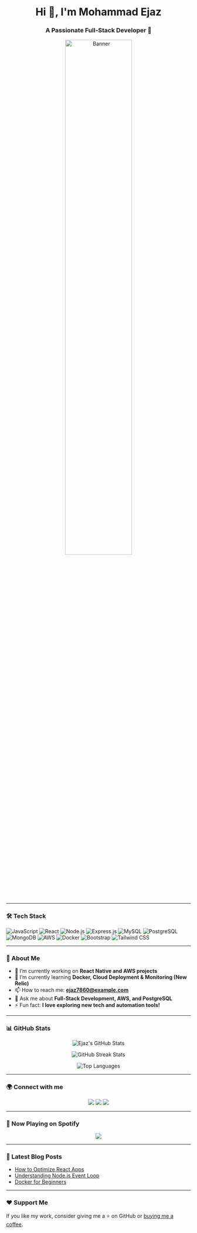 <h1 align="center">Hi 👋, I'm Mohammad Ejaz</h1>
<h3 align="center">A Passionate Full-Stack Developer 🚀</h3>

<p align="center">
  <img src="https://user-images.githubusercontent.com/48273732/144821939-46d9331b-785a-4c45-9ed7-bc2b9a420a06.gif" width="60%" alt="Banner">
</p>

---

### 🛠 Tech Stack
![JavaScript](https://img.shields.io/badge/JavaScript-F7DF1E?style=for-the-badge&logo=javascript&logoColor=black)
![React](https://img.shields.io/badge/React-20232A?style=for-the-badge&logo=react&logoColor=61DAFB)
![Node.js](https://img.shields.io/badge/Node.js-339933?style=for-the-badge&logo=node.js&logoColor=white)
![Express.js](https://img.shields.io/badge/Express.js-000000?style=for-the-badge&logo=express&logoColor=white)
![MySQL](https://img.shields.io/badge/MySQL-4479A1?style=for-the-badge&logo=mysql&logoColor=white)
![PostgreSQL](https://img.shields.io/badge/PostgreSQL-316192?style=for-the-badge&logo=postgresql&logoColor=white)
![MongoDB](https://img.shields.io/badge/MongoDB-4EA94B?style=for-the-badge&logo=mongodb&logoColor=white)
![AWS](https://img.shields.io/badge/AWS-232F3E?style=for-the-badge&logo=amazonaws&logoColor=white)
![Docker](https://img.shields.io/badge/Docker-2496ED?style=for-the-badge&logo=docker&logoColor=white)
![Bootstrap](https://img.shields.io/badge/Bootstrap-563D7C?style=for-the-badge&logo=bootstrap&logoColor=white)
![Tailwind CSS](https://img.shields.io/badge/TailwindCSS-06B6D4?style=for-the-badge&logo=tailwindcss&logoColor=white)

---

### 🚀 About Me
- 🔭 I’m currently working on **React Native and AWS projects**
- 🌱 I’m currently learning **Docker, Cloud Deployment & Monitoring (New Relic)**
- 📫 How to reach me: **ejaz7860@example.com**
- 💬 Ask me about **Full-Stack Development, AWS, and PostgreSQL**
- ⚡ Fun fact: **I love exploring new tech and automation tools!**

---

### 📊 GitHub Stats
<p align="center">
  <img src="https://github-readme-stats.vercel.app/api?username=Ejaz7860&show_icons=true&theme=radical" alt="Ejaz's GitHub Stats" />
</p>

<p align="center">
  <img src="https://github-readme-streak-stats.herokuapp.com/?user=Ejaz7860&theme=radical" alt="GitHub Streak Stats" />
</p>

<p align="center">
  <img src="https://github-readme-stats.vercel.app/api/top-langs/?username=Ejaz7860&layout=compact&theme=radical" alt="Top Languages" />
</p>

---

### 🌍 Connect with me
<p align="center">
  <a href="https://linkedin.com/in/yourprofile"><img src="https://img.shields.io/badge/LinkedIn-blue?style=for-the-badge&logo=linkedin"></a>
  <a href="https://github.com/Ejaz7860"><img src="https://img.shields.io/badge/GitHub-black?style=for-the-badge&logo=github"></a>
  <a href="mailto:ejaz7860@example.com"><img src="https://img.shields.io/badge/Email-red?style=for-the-badge&logo=gmail&logoColor=white"></a>
</p>

---

### 🎵 Now Playing on Spotify
<p align="center">
  <img src="https://spotify-readme.kittinan.vercel.app/api/spotify">
</p>

---

### 📝 Latest Blog Posts
<!-- BLOG-POST-LIST:START -->
- [How to Optimize React Apps](#)
- [Understanding Node.js Event Loop](#)
- [Docker for Beginners](#)
<!-- BLOG-POST-LIST:END -->

---

### ❤️ Support Me
If you like my work, consider giving me a ⭐ on GitHub or [buying me a coffee](https://www.buymeacoffee.com/ejaz7860).  
